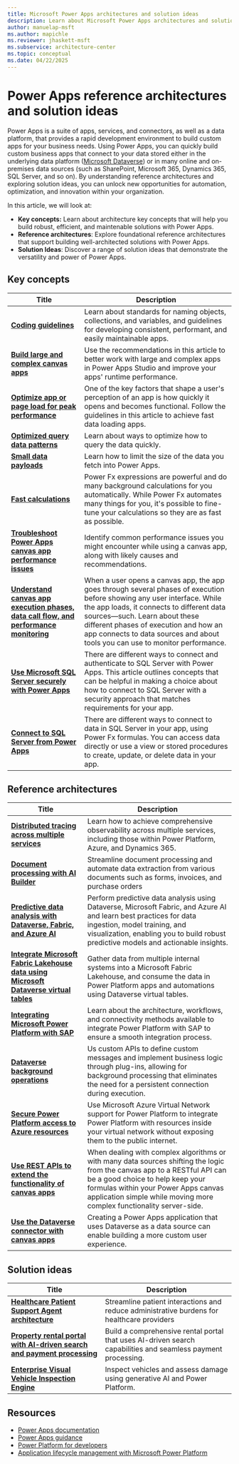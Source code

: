 ```yaml
---
title: Microsoft Power Apps architectures and solution ideas
description: Learn about Microsoft Power Apps architectures and solution ideas
author: manuelap-msft
ms.author: mapichle
ms.reviewer: jhaskett-msft
ms.subservice: architecture-center
ms.topic: conceptual
ms.date: 04/22/2025
---
```


# Power Apps reference architectures and solution ideas

Power Apps is a suite of apps, services, and connectors, as well as a data platform, that provides a rapid development environment to build custom apps for your business needs. Using Power Apps, you can quickly build custom business apps that connect to your data stored either in the underlying data platform ([Microsoft Dataverse](/powerapps/maker/data-platform/data-platform-intro)) or in many online and on-premises data sources (such as SharePoint, Microsoft 365, Dynamics 365, SQL Server, and so on).
By understanding reference architectures and exploring solution ideas, you can unlock new opportunities for automation, optimization, and innovation within your organization.

In this article, we will look at:

- **Key concepts:** Learn about architecture key concepts that will help you build robust, efficient, and maintenable solutions with Power Apps.
- **Reference architectures**: Explore foundational reference architectures that support building well-architected solutions with Power Apps.
- **Solution Ideas**: Discover a range of solution ideas that demonstrate the versatility and power of Power Apps.

## Key concepts

| Title | Description |
| --- | --- |
| **[Coding guidelines](/power-apps/guidance/coding-guidelines/overview)** | Learn about standards for naming objects, collections, and variables, and guidelines for developing consistent, performant, and easily maintainable apps. |
| **[Build large and complex canvas apps](/power-apps/maker/canvas-apps/working-with-large-apps)** | Use the recommendations in this article to better work with large and complex apps in Power Apps Studio and improve your apps' runtime performance. | 
| **[Optimize app or page load for peak performance](/power-apps/maker/canvas-apps/fast-app-page-load)** | One of the key factors that shape a user's perception of an app is how quickly it opens and becomes functional. Follow the guidelines in this article to achieve fast data loading apps. | 
| **[Optimized query data patterns](/power-apps/maker/canvas-apps/optimized-query-data-patterns)** | Learn about ways to optimize how to query the data quickly. | 
| **[Small data payloads](/power-apps/maker/canvas-apps/small-data-payloads)** | Learn how to limit the size of the data you fetch into Power Apps. | 
| **[Fast calculations](/power-apps/maker/canvas-apps/efficient-calculations)** | Power Fx expressions are powerful and do many background calculations for you automatically. While Power Fx automates many things for you, it's possible to fine-tune your calculations so they are as fast as possible. | 
| **[Troubleshoot Power Apps canvas app performance issues](/troubleshoot/power-platform/power-apps/canvas-app-performance/troubleshoot-perf-table)** | Identify common performance issues you might encounter while using a canvas app, along with likely causes and recommendations. |
| **[Understand canvas app execution phases, data call flow, and performance monitoring](/power-apps/maker/canvas-apps/execution-phases-data-flow)** | When a user opens a canvas app, the app goes through several phases of execution before showing any user interface. While the app loads, it connects to different data sources—such. Learn about these different phases of execution and how an app connects to data sources and about tools you can use to monitor performance. |  
| **[Use Microsoft SQL Server securely with Power Apps](/power-apps/maker/canvas-apps/connections/sql-server-security)** | There are different ways to connect and authenticate to SQL Server with Power Apps. This article outlines concepts that can be helpful in making a choice about how to connect to SQL Server with a security approach that matches requirements for your app. |
| **[Connect to SQL Server from Power Apps](/power-apps/maker/canvas-apps/connections/connection-azure-sqldatabase)** | There are different ways to connect to data in SQL Server in your app, using Power Fx formulas. You can access data directly or use a view or stored procedures to create, update, or delete data in your app. |

## Reference architectures

| Title | Description |
| --- | --- |
| **[Distributed tracing across multiple services](../reference-architectures/distributed-tracing.md)** | Learn how to achieve comprehensive observability across multiple services, including those within Power Platform, Azure, and Dynamics 365. |
| **[Document processing with AI Builder](../reference-architectures/ai-document-processing.md)** | Streamline document processing and automate data extraction from various documents such as forms, invoices, and purchase orders |
| **[Predictive data analysis with Dataverse, Fabric, and Azure AI](../reference-architectures/ai-predictive-data-analysis.md)** | Perform predictive data analysis using Dataverse, Microsoft Fabric, and Azure AI and learn best practices for data ingestion, model training, and visualization, enabling you to build robust predictive models and actionable insights. |
| **[​Integrate Microsoft Fabric Lakehouse data using Microsoft Dataverse virtual tables](../reference-architectures/app-integrate-lakehouse.md)** | Gather data from multiple internal systems into a Microsoft Fabric Lakehouse, and consume the data in Power Platform apps and automations using Dataverse virtual tables. |
| **[Integrating Microsoft Power Platform with SAP](../reference-architectures/arch-pattern-sap.md)** | Learn about the architecture, workflows, and connectivity methods available to integrate Power Platform with SAP to ensure a smooth integration process. |
| **[Dataverse background operations](../reference-architectures/dataverse-background-operations.md)** | Us custom APIs to define custom messages and implement business logic through plug-ins, allowing for background processing that eliminates the need for a persistent connection during execution. |
| **[Secure Power Platform access to Azure resources](../reference-architectures/secure-access-azure-resources.md)** | Use Microsoft Azure Virtual Network support for Power Platform to integrate Power Platform with resources inside your virtual network without exposing them to the public internet. |
| **[Use REST APIs to extend the functionality of canvas apps](../reference-architectures/custom-connector-canvas.md)** | When dealing with complex algorithms or with many data sources shifting the logic from the canvas app to a RESTful API can be a good choice to help keep your formulas within your  Power Apps canvas application simple while moving more complex functionality server-side. |
| **[​Use the Dataverse connector with canvas apps​](../reference-architectures/dataverse-canvas-app.md)** | Creating a Power Apps application that uses Dataverse as a data source can enable building a more custom user experience. |

## Solution ideas

| Title | Description |
| --- | --- |
| **[Healthcare Patient Support Agent architecture](../solution-ideas/agent-healthcare-patient-support.md)** | Streamline patient interactions and reduce administrative burdens for healthcare providers |
| **[Property rental portal with AI-driven search and payment processing](../solution-ideas/agent-rental-portal.md)** | Build a comprehensive rental portal that uses AI-driven search capabilities and seamless payment processing. |
| **[Enterprise Visual Vehicle Inspection Engine](../solution-ideas/app-evvie.md)** | Inspect vehicles and assess damage using generative AI and Power Platform. |

## Resources

- [Power Apps documentation](/power-apps/)
- [Power Apps guidance](/power-apps/guidance/)
- [Power Platform for developers](/power-platform/developer/get-started)
- [Application lifecycle management with Microsoft Power Platform](/power-platform/alm/)
